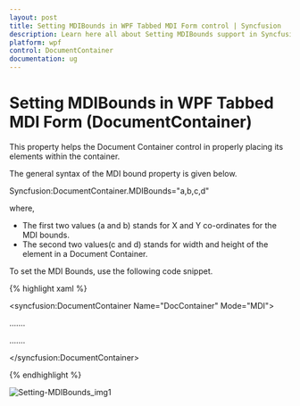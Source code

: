 ```yaml
---
layout: post
title: Setting MDIBounds in WPF Tabbed MDI Form control | Syncfusion
description: Learn here all about Setting MDIBounds support in Syncfusion WPF Tabbed MDI Form (DocumentContainer) control and more.
platform: wpf
control: DocumentContainer
documentation: ug
---
```


# Setting MDIBounds in WPF Tabbed MDI Form (DocumentContainer)

This property helps the Document Container control in properly placing its elements within the container.

The general syntax of the MDI bound property is given below.



Syncfusion:DocumentContainer.MDIBounds="a,b,c,d"



where, 

* The first two values (a and b) stands for X and Y co-ordinates for the MDI bounds. 
* The second two values(c and d) stands for width and height of the element in a Document Container.

To set the MDI Bounds, use the following code snippet.



{% highlight xaml %}



<!-- Adding Document Container -->

<syncfusion:DocumentContainer Name="DocContainer"  Mode="MDI">

<FlowDocumentScrollViewer Syncfusion:DocumentContainer.MDIBounds="0,0,200,300">

</FlowDocumentScrollViewer>

…....

…....

</syncfusion:DocumentContainer>

{% endhighlight %}

![Setting-MDIBounds_img1](Setting-MDIBounds_images/Setting-MDIBounds_img1.jpeg)



